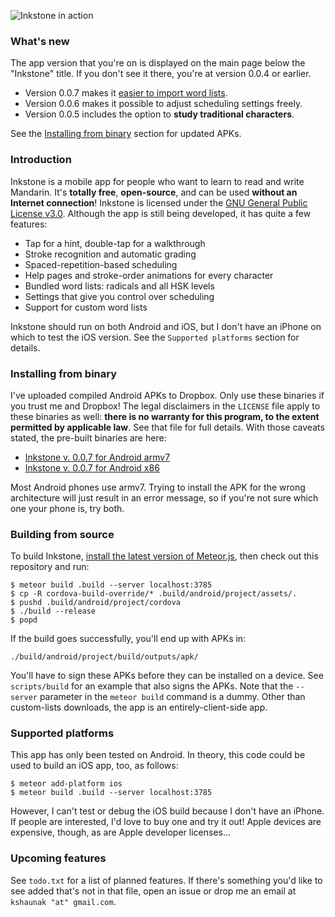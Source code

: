 ![Inkstone in action](http://i.imgur.com/FetiXVc.gif)

### What's new

The app version that you're on is displayed on the main page below the
"Inkstone" title. If you don't see it there, you're at version 0.0.4
or earlier.

- Version 0.0.7 makes it
  [easier to import word lists](https://skishore.github.io/inkstone/docs/format.html).
- Version 0.0.6 makes it possible to adjust scheduling settings freely.
- Version 0.0.5 includes the option to **study traditional characters**.

See the [Installing from binary](#installing-from-binary)
section for updated APKs.

### Introduction

Inkstone is a mobile app for people who want to learn to read and
write Mandarin. It's **totally free**, **open-source**, and can be used
**without an Internet connection**! Inkstone is licensed under the
[GNU General Public License v3.0](https://www.gnu.org/licenses/gpl-3.0.en.html).
Although the app is still being developed, it has quite a few features:

- Tap for a hint, double-tap for a walkthrough
- Stroke recognition and automatic grading
- Spaced-repetition-based scheduling
- Help pages and stroke-order animations for every character
- Bundled word lists: radicals and all HSK levels
- Settings that give you control over scheduling
- Support for custom word lists

Inkstone should run on both Android and iOS, but I don't have an iPhone
on which to test the iOS version. See the `Supported platforms` section
for details.

### Installing from binary

I've uploaded compiled Android APKs to Dropbox. Only use these
binaries if you trust me and Dropbox! The legal disclaimers in the
`LICENSE` file apply to these binaries as well: **there is no warranty
for this program, to the extent permitted by applicable law**. See that
file for full details. With those caveats stated, the pre-built
binaries are here:

- [Inkstone v. 0.0.7 for Android armv7](https://www.dropbox.com/s/sdobc0hvnidbjna/inkstone-armv7.apk?dl=1)
- [Inkstone v. 0.0.7 for Android x86](https://www.dropbox.com/s/hfo7rdp0pjghtnw/inkstone-x86.apk?dl=1)

Most Android phones use armv7. Trying to install the APK for the wrong
architecture will just result in an error message, so if you're not sure
which one your phone is, try both.

### Building from source

To build Inkstone,
[install the latest version of Meteor.js](https://www.meteor.com/install),
then check out this repository and run:

    $ meteor build .build --server localhost:3785
    $ cp -R cordova-build-override/* .build/android/project/assets/.
    $ pushd .build/android/project/cordova
    $ ./build --release
    $ popd

If the build goes successfully, you'll end up with APKs in:

    ./build/android/project/build/outputs/apk/

You'll have to sign these APKs before they can be installed on a device.
See `scripts/build` for an example that also signs the APKs.
Note that the `--server` parameter in the `meteor build` command is a dummy.
Other than custom-lists downloads, the app is an entirely-client-side app.

### Supported platforms

This app has only been tested on Android. In theory, this code could
be used to build an iOS app, too, as follows:

    $ meteor add-platform ios
    $ meteor build .build --server localhost:3785

However, I can't test or debug the iOS build because I don't have an
iPhone. If people are interested, I'd love to buy one and try it out!
Apple devices are expensive, though, as are Apple developer licenses...

### Upcoming features

See `todo.txt` for a list of planned features. If there's something you'd
like to see added that's not in that file, open an issue or drop me an email
at `kshaunak "at" gmail.com`.
